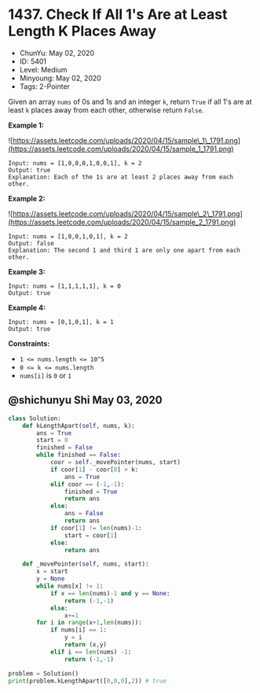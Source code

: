 # 1437. Check If All 1's Are at Least Length K Places Away

* ChunYu: May 02, 2020
* ID: 5401
* Level: Medium
* Minyoung: May 02, 2020
* Tags: 2-Pointer

Given an array `nums` of 0s and 1s and an integer `k`, return `True` if all 1's are at least `k` places away from each other, otherwise return `False`.

**Example 1:**

![https://assets.leetcode.com/uploads/2020/04/15/sample\_1\_1791.png](https://assets.leetcode.com/uploads/2020/04/15/sample_1_1791.png)

```text
Input: nums = [1,0,0,0,1,0,0,1], k = 2
Output: true
Explanation: Each of the 1s are at least 2 places away from each other.
```

**Example 2:**

![https://assets.leetcode.com/uploads/2020/04/15/sample\_2\_1791.png](https://assets.leetcode.com/uploads/2020/04/15/sample_2_1791.png)

```text
Input: nums = [1,0,0,1,0,1], k = 2
Output: false
Explanation: The second 1 and third 1 are only one apart from each other.
```

**Example 3:**

```text
Input: nums = [1,1,1,1,1], k = 0
Output: true
```

**Example 4:**

```text
Input: nums = [0,1,0,1], k = 1
Output: true
```

**Constraints:**

* `1 <= nums.length <= 10^5`
* `0 <= k <= nums.length`
* `nums[i]` is `0` or `1`

## @shichunyu Shi May 03, 2020

```python
class Solution:
    def kLengthApart(self, nums, k):
        ans = True
        start = 0
        finished = False
        while finished == False:
            coor = self._movePointer(nums, start)
            if coor[1] - coor[0] > k:
                ans = True
            elif coor == (-1,-1):
                finished = True
                return ans
            else:
                ans = False
                return ans
            if coor[1] != len(nums)-1:
                start = coor[1]
            else:
                return ans

    def _movePointer(self, nums, start):
        x = start
        y = None
        while nums[x] != 1:
            if x == len(nums)-1 and y == None:
                return (-1,-1)
            else:
                x+=1
        for i in range(x+1,len(nums)):
            if nums[i] == 1:
                y = i
                return (x,y)
            elif i == len(nums) -1:
                return (-1,-1)

problem = Solution()
print(problem.kLengthApart([0,0,0],2)) # true
```

